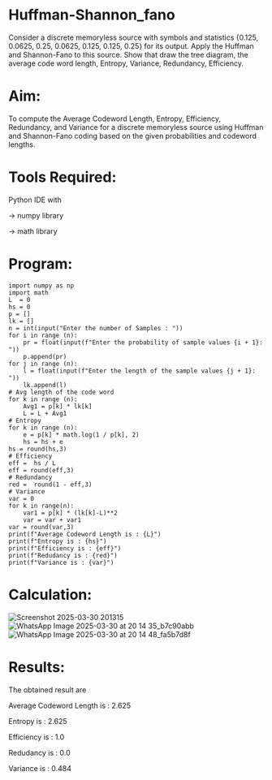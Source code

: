 # Huffman-Shannon_fano
Consider a discrete memoryless source with symbols and statistics {0.125, 0.0625, 0.25, 0.0625, 0.125, 0.125, 0.25} for its output. 
Apply the Huffman and Shannon-Fano to this source. 
Show that draw the tree diagram, the average code word length, Entropy, Variance, Redundancy, Efficiency.
# Aim:

To compute the Average Codeword Length, Entropy, Efficiency, Redundancy, and Variance for a discrete memoryless source using Huffman and Shannon-Fano coding based on the given probabilities and codeword lengths.

# Tools Required:

Python IDE with

-> numpy library

-> math library

# Program:
```
import numpy as np
import math 
L  = 0
hs = 0
p = []
lk = []
n = int(input("Enter the number of Samples : "))
for i in range (n): 
    pr = float(input(f"Enter the probability of sample values {i + 1}: "))  
    p.append(pr)
for j in range (n): 
    l = float(input(f"Enter the length of the sample values {j + 1}: "))  
    lk.append(l)
# Avg length of the code word
for k in range (n):
    Avg1 = p[k] * lk[k]
    L = L + Avg1
# Entropy
for k in range (n):
    e = p[k] * math.log(1 / p[k], 2)
    hs = hs + e
hs = round(hs,3)
# Efficiency
eff =  hs / L
eff = round(eff,3)
# Redundancy 
red =  round(1 - eff,3) 
# Variance
var = 0
for k in range(n):
    var1 = p[k] * (lk[k]-L)**2
    var = var + var1
var = round(var,3)
print(f"Average Codeword Length is : {L}")
print(f"Entropy is : {hs}")
print(f"Efficiency is : {eff}")
print(f"Redudancy is : {red}")
print(f"Variance is : {var}")
```
# Calculation:

![Screenshot 2025-03-30 201315](https://github.com/user-attachments/assets/20dd3686-6499-4b66-a31b-0f3b9468cac9)
![WhatsApp Image 2025-03-30 at 20 14 35_b7c90abb](https://github.com/user-attachments/assets/0f8ba79c-61b4-4e7e-bc4d-61e61e80f917)
![WhatsApp Image 2025-03-30 at 20 14 48_fa5b7d8f](https://github.com/user-attachments/assets/2dad8771-9c42-43ae-b28e-d2a0e25a895a)



# Results:

The obtained result are

Average Codeword Length is : 2.625

Entropy is : 2.625

Efficiency is : 1.0

Redudancy is : 0.0

Variance is : 0.484
